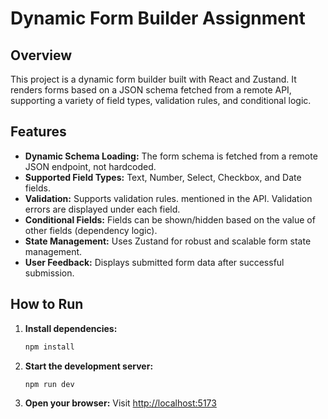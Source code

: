 # Dynamic Form Builder Assignment

## Overview
This project is a dynamic form builder built with React and Zustand. It renders forms based on a JSON schema fetched from a remote API, supporting a variety of field types, validation rules, and conditional logic.

## Features
- **Dynamic Schema Loading:** The form schema is fetched from a remote JSON endpoint, not hardcoded.
- **Supported Field Types:** Text, Number, Select, Checkbox, and Date fields.
- **Validation:** Supports validation rules. mentioned in the API. Validation errors are displayed under each field.
- **Conditional Fields:** Fields can be shown/hidden based on the value of other fields (dependency logic).
- **State Management:** Uses Zustand for robust and scalable form state management.
- **User Feedback:** Displays submitted form data after successful submission.

## How to Run
1. **Install dependencies:**
   ```bash
   npm install
   ```
2. **Start the development server:**
   ```bash
   npm run dev
   ```
3. **Open your browser:**
   Visit [http://localhost:5173](http://localhost:5173)
